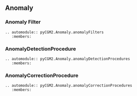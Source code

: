 ## Anomaly

### Anomaly Filter

```{eval-rst}
.. automodule:: pyCGM2.Anomaly.anomalyFilters
   :members:
```

### AnomalyDetectionProcedure

```{eval-rst}
.. automodule:: pyCGM2.Anomaly.anomalyDetectionProcedures
   :members:
```

### AnomalyCorrectionProcedure
```{eval-rst}
.. automodule:: pyCGM2.Anomaly.anomalyCorrectionProcedures
   :members:
```
